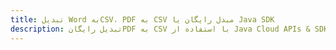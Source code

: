 ---title: تبدیل Word بهCSV، PDF به CSV مبدل رایگان یا Java SDKdescription: تبدیل رایگانPDF به CSV با استفاده از Java Cloud APIs & SDK. همچنین اسناد Microsoft Word و OpenOffice را در Cloud ایجاد، ویرایش و رندر کنید.---